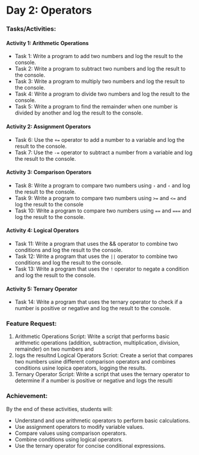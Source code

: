 # Day 2: Operators

### Tasks/Activities:

#### Activity 1: Arithmetic Operations 
- Task 1: Write a program to add two numbers and log the result to the console.
- Task 2: Write a program to subtract two numbers and log the result to the console.
- Task 3: Write a program to multiply two numbers and log the result to the console.
- Task 4: Write a program to divide two numbers and log the result to the console.
- Task 5: Write a program to find the remainder when one number is divided by another and log the result to the console.

#### Activity 2: Assignment Operators
- Task 6: Use the `+=` operator to add a number to a variable and log the result to the console.
- Task 7: Use the `-=` operator to subtract a number from a variable and log the result to the console.

#### Activity 3: Comparison Operators
- Task 8: Write a program to compare two numbers using `›` and `‹` and log the result to the console.
- Task 9: Write a program to compare two numbers using `>=` and `<=` and log the result to the console
- Task 10: Write a program to compare two numbers using `==` and `===` and log the result to the console.

#### Activity 4: Logical Operators
- Task 11: Write a program that uses the && operator to combine two conditions and log the result to the console.
- Task 12: Write a program that uses the `||` operator to combine two conditions and log the result to the console.
- Task 13: Write a program that uses the `!` operator to negate a condition and log the result to the console.

#### Activity 5: Ternary Operator
- Task 14: Write a program that uses the ternary operator to check if a number is positive or negative and log the result to the console.

### Feature Request:

1. Arithmetic Operations Script: Write a script that performs basic arithmetic operations (addition, subtraction, multiplication, division, remainder) on two numbers and
2. logs the resultnd Logical Operators Scriot: Create a seriot that compares two numbers usine different comparison operators and combines conditions usine lopica
operators, logging the results.
3. Ternary Operator Script: Write a script that uses the ternary operator to determine if a number is positive or negative and logs the resulti

### Achievement:

By the end of these activities, students will:
- Understand and use arithmetic operators to perform basic calculations.
- Use assignment operators to modify variable values.
- Compare values using comparison operators.
- Combine conditions using logical operators.
- Use the ternary operator for concise conditional expressions.